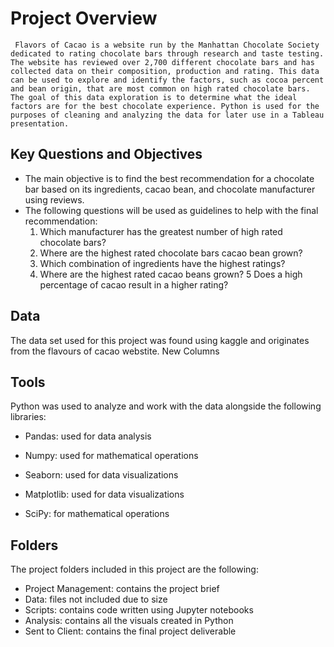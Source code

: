 # Project Overview
     Flavors of Cacao is a website run by the Manhattan Chocolate Society dedicated to rating chocolate bars through research and taste testing. The website has reviewed over 2,700 different chocolate bars and has collected data on their composition, production and rating. This data can be used to explore and identify the factors, such as cocoa percent and bean origin, that are most common on high rated chocolate bars. The goal of this data exploration is to determine what the ideal factors are for the best chocolate experience. Python is used for the purposes of cleaning and analyzing the data for later use in a Tableau presentation.

## Key Questions and Objectives
- The main objective is to find the best recommendation for a chocolate bar based on its ingredients, cacao bean, and chocolate manufacturer using reviews.
- The following questions will be used as guidelines to help with the final recommendation:
  1. Which manufacturer has the greatest number of high rated chocolate bars?
  2. Where are the highest rated chocolate bars cacao bean grown?
  3. Which combination of ingredients have the highest ratings?
  4. Where are the highest rated cacao beans grown?
  5 Does a high percentage of cacao result in a higher rating?

## Data
The data set used for this project was found using kaggle and originates from the flavours of cacao webstite. New Columns 

## Tools 
Python was used to analyze and work with the data alongside the following libraries:

- Pandas: used for data analysis

- Numpy: used for mathematical operations

- Seaborn: used for data visualizations

- Matplotlib: used for data visualizations

- SciPy: for mathematical operations

## Folders
The project folders included in this project are the following:

- Project Management: contains the project brief
- Data: files not included due to size
- Scripts: contains code written using Jupyter notebooks
- Analysis: contains all the visuals created in Python
- Sent to Client: contains the final project deliverable
